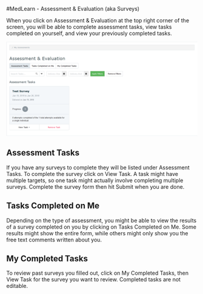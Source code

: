 #MedLearn - Assessment & Evaluation (aka Surveys)

When you click on Assessment & Evaluation at the top right corner of the screen, you will be able to complete assessment tasks, view tasks completed on yourself, and view your previously completed tasks. 

![Tasks](./images/all-assesstasks.png)

## Assessment Tasks

If you have any surveys to complete they will be listed under Assessment Tasks. To complete the survey click on View Task. A task might have multiple targets, so one task might actually involve completing multiple surveys. Complete the survey form then hit Submit when you are done.


## Tasks Completed on Me

Depending on the type of assessment, you might be able to view the results of a survey completed on you by clicking on Tasks Completed on Me. Some results might show the entire form, while others might only show you the free text comments written about you. 

## My Completed Tasks

To review past surveys you filled out, click on My Completed Tasks, then View Task for the survey you want to review. Completed tasks are not editable. 